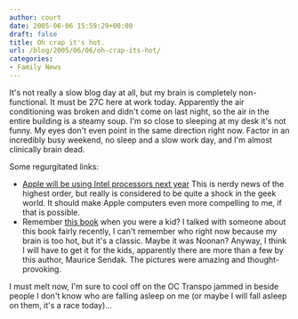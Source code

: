```yaml
---
author: court
date: 2005-06-06 15:59:29+00:00
draft: false
title: Oh crap it's hot.
url: /blog/2005/06/06/oh-crap-its-hot/
categories:
- Family News
---
```


It's not really a slow blog day at all, but my brain is completely non-functional.  It must be 27C here at work today.  Apparently the air conditioning was broken and didn't come on last night, so the air in the entire building is a steamy soup.  I'm so close to sleeping at my desk it's not funny.  My eyes don't even point in the same direction right now.  Factor in an incredibly busy weekend, no sleep and a slow work day, and I'm almost clinically brain dead.

Some regurgitated links:
- [Apple will be using Intel processors next year](http://news.com.com/Apple+shakes+hands+with+Intel/2009-1006_3-5733319.html?tag=cnetfd.sd)
This is nerdy news of the highest order, but really is considered to be quite a shock in the geek world.  It should make Apple computers even more compelling to me, if that is possible.
- Remember [this book](http://www.amazon.com/exec/obidos/ASIN/0060254920/ref=sib_rdr_dp/102-0612257-3597749) when you were a kid?  I talked with someone about this book fairly recently, I can't remember who right now because my brain is too hot, but it's a classic.  Maybe it was Noonan?  Anyway, I think I will have to get it for the kids, apparently there are more than a few by this author, Maurice Sendak.  The pictures were amazing and thought-provoking.

I must melt now, I'm sure to cool off on the OC Transpo jammed in beside people I don't know who are falling asleep on me (or maybe I will fall asleep on them, it's a race today)...

